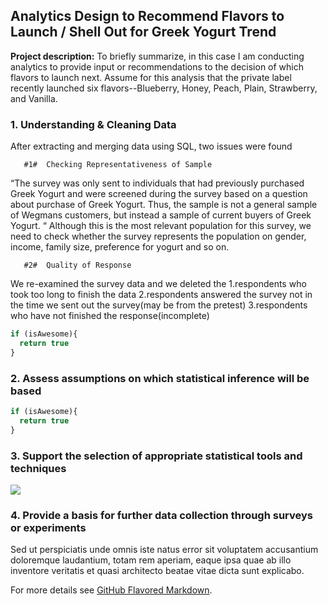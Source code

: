 ## Analytics Design to Recommend Flavors to Launch / Shell Out for Greek Yogurt Trend 

**Project description:** To briefly summarize, in this case I am conducting analytics to provide input or recommendations to the decision of which flavors to launch next. Assume for this analysis that the private label recently launched six flavors--Blueberry, Honey, Peach, Plain, Strawberry, and Vanilla. 

### 1. Understanding & Cleaning Data

After extracting and merging data using SQL, two issues were found   
       
       #1#  Checking Representativeness of Sample
“The survey was only sent to individuals that had previously purchased Greek Yogurt and were screened during the survey based on a question about purchase of Greek Yogurt. Thus, the sample is not a general sample of Wegmans customers, but instead a sample of current buyers of Greek Yogurt. “ Although this is the most relevant population for this survey, we need to check whether the survey represents the population on gender, income, family size, preference for yogurt and so on. 

       #2#  Quality of Response				
We re-examined the survey data and we deleted the 
1.respondents who took too long to finish the data
2.respondents answered the survey not in the time we sent out the survey(may be from the pretest)
3.respondents who have not finished the response(incomplete)

```javascript
if (isAwesome){
  return true
}
```

### 2. Assess assumptions on which statistical inference will be based

```javascript
if (isAwesome){
  return true
}
```

### 3. Support the selection of appropriate statistical tools and techniques

<img src="images/dummy_thumbnail.jpg?raw=true"/>

### 4. Provide a basis for further data collection through surveys or experiments

Sed ut perspiciatis unde omnis iste natus error sit voluptatem accusantium doloremque laudantium, totam rem aperiam, eaque ipsa quae ab illo inventore veritatis et quasi architecto beatae vitae dicta sunt explicabo. 

For more details see [GitHub Flavored Markdown](https://guides.github.com/features/mastering-markdown/).
